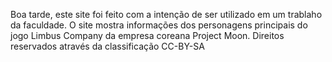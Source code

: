 Boa tarde, este site foi feito com a intenção de ser utilizado em um trablaho da faculdade. 
O site mostra informações dos personagens principais do jogo Limbus Company da empresa coreana Project Moon.
Direitos reservados através da classificação CC-BY-SA

